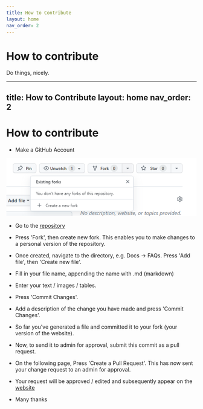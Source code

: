 ```yaml
---
title: How to Contribute
layout: home
nav_order: 2
---
```



# How to contribute

Do things, nicely.

---
title: How to Contribute
layout: home
nav_order: 2
---


# How to contribute

- Make a GitHub Account

![screenshot](./assets/screenshots/create_fork_screenshot.png)

- Go to the [repository](https://github.com/bjsilver/bag_wiki)
- Press 'Fork', then create new fork. This enables you to make changes to a personal version of the repository.
- Once created, navigate to the directory, e.g. Docs -> FAQs. Press 'Add file', then 'Create new file'.
- Fill in your file name, appending the name with .md (markdown)
- Enter your text / images / tables.
- Press 'Commit Changes'.
- Add a description of the change you have made and press 'Commit Changes'.
- So far you've generated a file and committed it to your fork (your version of the website).
- Now, to send it to admin for approval, submit this commit as a pull request.
- On the following page, Press 'Create a Pull Request'. This has now sent your change request to an admin for approval.
- Your request will be approved / edited and subsequently appear on the [website](https://bjsilver.github.io/bag_wiki/)

- Many thanks
